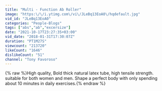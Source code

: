 ```yaml
---
title: "Multi - Function Ab Roller"
image: "https:\/\/i.ytimg.com\/vi\/JLeBq13EoA0\/hqdefault.jpg"
vid_id: "JLeBq13EoA0"
categories: "People-Blogs"
tags: ["abs","ab","excersize"]
date: "2021-10-17T23:27:35+03:00"
vid_date: "2018-01-31T17:30:07Z"
duration: "PT1M27S"
viewcount: "213720"
likeCount: "1646"
dislikeCount: "51"
channel: "Tony Favoroso"
---
```

{% raw %}High quality, Bold thick natural latex tube, high tensile strength. suitable for both women and men. Shape a perfect body with only spending about 10 minutes in daily exercises.{% endraw %}
